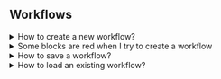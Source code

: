 ## Workflows

<details>
  <summary>How to create a new workflow?</summary>
  
  * Click on **Workflow Editor** view.
  
  ![Workflow editor](images/workflow-editor-header.png)

  * Click on **+** button.
  
  ![Plus button](images/workflow-editor-plus.png)

  * Add some blocks and end your workflow with a **Delivery** block.
  
  * Select the tool to use for each block (including ingest).
  
  ![Select tool](images/workflow-select-tool.png)

  * Fill all red field in each block.
  
  ![Fill block](images/workflow-fill-block.png)

  * Select some files to send on **Ingest block**.
  
  ![Ingest](images/workflow-ingest-files.png)

  * Click on execute workflow.
  
  ![Execute](images/workflow-execute.png)
</details>

<details>
  <summary>Some blocks are red when I try to create a workflow</summary>
  
  If you see red blocks like the following screenshot, this means that you don't have right to use these blocks.

  Check your contract to see if the dates and tools should be available.

  Contact an administrator at `support@videomenthe.fr` if the blocks should be available.

  ![Workflow red blocks](images/workflow-red-blocks.png)
</details>

<details>
  <summary>How to save a workflow?</summary>
  
  * Build or load a workflow.
  
  * Click on **save** to save modifications on an existing workflow
  
  ![Save](images/workflow-save.png)

  * Click on **save as** to save as a new workflow. You will be asked to enter a name for this workflow.
  
  ![Save as](images/workflow-save-as.png)
</details>

<details>
  <summary>How to load an existing workflow?</summary>
  
  * Click on **Select a workflow**.
  
  ![Select a workflow](images/workflow-select.png)

  * Select the workflow you want to load.
</details>
